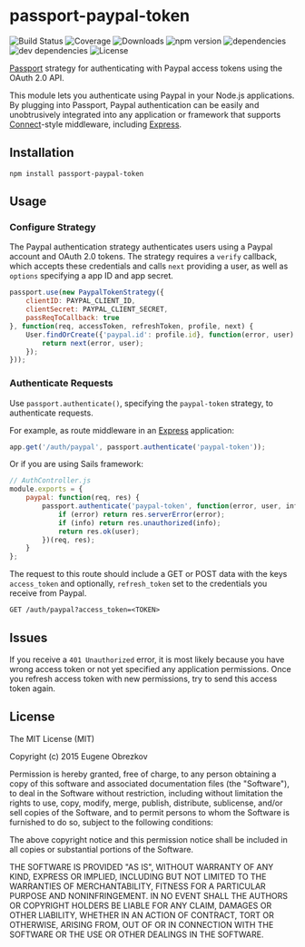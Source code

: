 # passport-paypal-token

![Build Status](https://img.shields.io/travis/ghaiklor/passport-paypal-token.svg)
![Coverage](https://img.shields.io/coveralls/ghaiklor/passport-paypal-token.svg)
![Downloads](https://img.shields.io/npm/dm/passport-paypal-token.svg)
![npm version](https://img.shields.io/npm/v/passport-paypal-token.svg)
![dependencies](https://img.shields.io/david/ghaiklor/passport-paypal-token.svg)
![dev dependencies](https://img.shields.io/david/dev/ghaiklor/passport-paypal-token.svg)
![License](https://img.shields.io/npm/l/passport-paypal-token.svg)

[Passport](http://passportjs.org/) strategy for authenticating with Paypal access tokens using the OAuth 2.0 API.

This module lets you authenticate using Paypal in your Node.js applications.
By plugging into Passport, Paypal authentication can be easily and unobtrusively integrated into any application or framework that supports [Connect](http://www.senchalabs.org/connect/)-style middleware, including [Express](http://expressjs.com/).

## Installation

```shell
npm install passport-paypal-token
```

## Usage

### Configure Strategy

The Paypal authentication strategy authenticates users using a Paypal account and OAuth 2.0 tokens.
The strategy requires a `verify` callback, which accepts these credentials and calls `next` providing a user, as well as `options` specifying a app ID and app secret.

```javascript
passport.use(new PaypalTokenStrategy({
    clientID: PAYPAL_CLIENT_ID,
    clientSecret: PAYPAL_CLIENT_SECRET,
    passReqToCallback: true
}, function(req, accessToken, refreshToken, profile, next) {
    User.findOrCreate({'paypal.id': profile.id}, function(error, user) {
        return next(error, user);
    });
}));
```

### Authenticate Requests

Use `passport.authenticate()`, specifying the `paypal-token` strategy, to authenticate requests.

For example, as route middleware in an [Express](http://expressjs.com/) application:

```javascript
app.get('/auth/paypal', passport.authenticate('paypal-token'));
```

Or if you are using Sails framework:

```javascript
// AuthController.js
module.exports = {
    paypal: function(req, res) {
        passport.authenticate('paypal-token', function(error, user, info) {
            if (error) return res.serverError(error);
            if (info) return res.unauthorized(info);
            return res.ok(user);
        })(req, res);
    }
};
```

The request to this route should include a GET or POST data with the keys `access_token` and optionally, `refresh_token` set to the credentials you receive from Paypal.

```
GET /auth/paypal?access_token=<TOKEN>
```

## Issues

If you receive a `401 Unauthorized` error, it is most likely because you have wrong access token or not yet specified any application permissions.
Once you refresh access token with new permissions, try to send this access token again.

## License

The MIT License (MIT)

Copyright (c) 2015 Eugene Obrezkov

Permission is hereby granted, free of charge, to any person obtaining a copy
of this software and associated documentation files (the "Software"), to deal
in the Software without restriction, including without limitation the rights
to use, copy, modify, merge, publish, distribute, sublicense, and/or sell
copies of the Software, and to permit persons to whom the Software is
furnished to do so, subject to the following conditions:

The above copyright notice and this permission notice shall be included in all
copies or substantial portions of the Software.

THE SOFTWARE IS PROVIDED "AS IS", WITHOUT WARRANTY OF ANY KIND, EXPRESS OR
IMPLIED, INCLUDING BUT NOT LIMITED TO THE WARRANTIES OF MERCHANTABILITY,
FITNESS FOR A PARTICULAR PURPOSE AND NONINFRINGEMENT. IN NO EVENT SHALL THE
AUTHORS OR COPYRIGHT HOLDERS BE LIABLE FOR ANY CLAIM, DAMAGES OR OTHER
LIABILITY, WHETHER IN AN ACTION OF CONTRACT, TORT OR OTHERWISE, ARISING FROM,
OUT OF OR IN CONNECTION WITH THE SOFTWARE OR THE USE OR OTHER DEALINGS IN THE
SOFTWARE.
